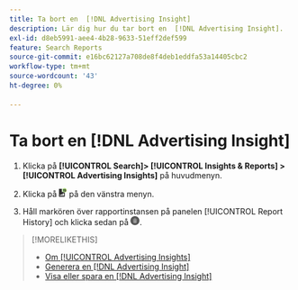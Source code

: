 ```yaml
---
title: Ta bort en  [!DNL Advertising Insight]
description: Lär dig hur du tar bort en  [!DNL Advertising Insight].
exl-id: d8eb5991-aee4-4b28-9633-51eff2def599
feature: Search Reports
source-git-commit: e16bc62127a708de8f4deb1eddfa53a14405cbc2
workflow-type: tm+mt
source-wordcount: '43'
ht-degree: 0%

---
```


# Ta bort en [!DNL Advertising Insight]

1. Klicka på **[!UICONTROL Search]> [!UICONTROL Insights & Reports] >[!UICONTROL Advertising Insights]** på huvudmenyn.

2. Klicka på ![Rapporter](/help/search-social-commerce/assets/insight-reports.png "Rapporter") på den vänstra menyn.

3. Håll markören över rapportinstansen på panelen [!UICONTROL Report History] och klicka sedan på ![Ta bort](/help/search-social-commerce/assets/insight-delete.png "Ta bort").

>[!MORELIKETHIS]
>
>* [Om [!UICONTROL Advertising Insights]](insight-about.md)
>* [Generera en [!DNL Advertising Insight]](insight-generate.md)
>* [Visa eller spara en [!DNL Advertising Insight]](insight-view-save.md)
